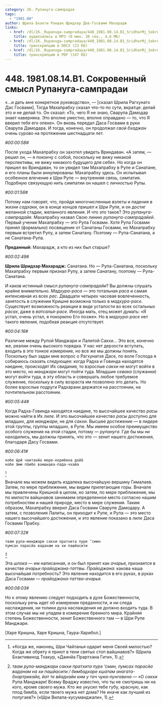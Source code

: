 ```yaml
---
category: 26. Рупануга-сампрадая
tags:
  - "1981.08"
author: Шрила Бхакти Ракшак Шридхар Дев-Госвами Махарадж
links:
  - href: /dl/26._Rupanuga-sampradaya/448_1981.08.14.B1_SridharMj_Sokrovennyj_smysl_Rupanuga-sampradai.mp3
    title: аудиозапись в MP3 (8 мин. 38 сек., 4,6 МБ)
  - href: /dl/26._Rupanuga-sampradaya/448_1981.08.14.B1_SridharMj_Sokrovennyj_smysl_Rupanuga-sampradai.docx
    title: транскрипцию в DOCX (23 КБ)
  - href: /dl/26._Rupanuga-sampradaya/448_1981.08.14.B1_SridharMj_Sokrovennyj_smysl_Rupanuga-sampradai.pdf
    title: транскрипцию в PDF (147 КБ)
---
```


# 448. 1981.08.14.B1. Сокровенный смысл Рупануга-сампрадаи

«…и дать мне конкретное руководство», — [сказал Шрила Рагхунатх Дас Госвами]. Тогда Махапрабху сказал что-то по сути, вкратце: делай это и не делай то. Он сказал: «То, чего Я не знаю, Сварупа Дамодар знает наверняка. Это вполне уместно, вполне оправдано — то, что Я вверил тебя его опеке». Он вновь передал Даса Госвами в руки Сварупа Дамодара. И тогда, конечно, он продолжал свой *бхаджан* очень сурово на протяжении шестнадцати лет.

*#00:00:58#*

После ухода Махапрабху он захотел увидеть Вриндаван. «А затем, — решил он, — я покончу с собой, поскольку не вижу никакой перспективы, не вижу никакого будущего для себя». Но когда он пришел во Вриндаван, то он увидел там Махапрабху в Рупе и Санатане, и его планы были аннулированы: Махапрабху здесь. Он испытывал особенное влечение к Шри Рупе — внутренняя связь, симпатия. Подобную связующую нить симпатии он нашел с личностью Рупы.

*#00:01:56#*

Потому нам говорят, что, пройдя многочисленные взлеты и падения в жизни *садхаки*, он в конце концов пришел к Шри Рупе, и он достиг желанной стадии, желанного явления. И что это такое? Это *рупануга-сампрадайя*. Махапрабху назвал Свою линию *рупануга-сампрадайей*. Первый ученик Махапрабху — это Рупа Госвами. Хотя Рупа Госвами принял (формально) посвящение от Санатаны Госвами, но Махапрабху первым встретил Рупу, а затем Санатану. Поэтому — Рупа-Санатана, а не Санатана-Рупа.

**Преданный:** Махарадж, а кто из них был старше?

*#00:02:49#*

**Шрила Шридхар Махарадж:** Санатана. Но — Рупа-Санатана, поскольку Махапрабху первым признал Рупу, а затем Санатану, поэтому — Рупа-Санатана.

И каков истинный смысл *рупануга-сампрадайи*? Вы должны слушать крайне внимательно. *Мадхура-раса* — это тотальная *раса* и самая интенсивная из всех *рас*. Двадцати четырех часовая вовлеченность, занятость в служении Кришне возможна только в *мадхура-расе*. Существует возможность реакции в виде усталости во всех остальных *расах*, даже в *ватсалья-расе*. Иногда мать, отец может думать: «Я устал, очень устал, я покормлю Его позже». Но в *мадхура-расе* нет такого явления, подобная реакция отсутствует.

*#00:04:16#*

Различие между Рупой Манджари и Лалитой Сакхи… Это все, конечно же, реалии очень высокого порядка. У нас нет дерзости вступать, входить в это тонкое измерение, но все же мы должны понять. Поскольку был задан мне вопрос о Рагхунатхе Дасе, по воле Господа я собираюсь сказать следующее: когда Радха и Говинда находятся наедине, происходят Их свидания, то взрослые *сакхи* не могут войти в это место, но *манджари* могут пойти туда. Младшие *севака* (служанки) могут войти туда, в эту область и совершать любое требуемое служение, поскольку в силу возраста им позволено это делать. Но более взрослые подруги Радхарани держатся на расстоянии, на почтительном расстоянии.

*#00:05:44#*

Когда Радха-Говинда находятся наедине, то высочайшее качество *расы* можно найти в Их *лиле*. И это высочайшее качество *расы* доступно для младших, для *манджари*, не для *сакхи*. Высшее достижение — в лидере этой группы, группы младших, в Рупе. Мы имеем особое преимущество особого служения на этой стадии, потому — *рупануга*. Где бы мы ни находились, мы должны принять, что это — зенит нашего достижения, благодаря Дасу Госвами.

*#00:06:41#*

    кобе ш́рӣ чаитанйа море-корибена дойа̄
    кобе а̄ми па̄ибо ваиш̣н̣ава-пада-чхайа
[^_ftn1]

Вначале мы можем видеть издалека высочайшую вершину Гималаев. Затем, по мере приближения, мы видим прилегающие горы. Вначале мы привлечены Кришной в целом, но затем, по мере приближения, мы по милости вайшнавов занимаем определенное место согласно нашим потребностям и нашей природе, место в мире служения. Таким образом, Махапрабху вверил Даса Госвами Сварупе Дамодару. А затем, с позволения Лалиты, он приходит к Рупе, и Рупа — это место нашего высочайшего достижения, и это явление показано в *лиле* Даса Госвами Прабху.

*#00:07:32#*

    твам рупа-манджари сакхи пратхита пуре ’смин
    пумсах парасйа ваданам на хи пашйасити
[^_ftn2]

Эта *шлока* — им написанная, и он был принят как *ачарья*, признается в качестве *ачарьи прайоджана-таттвы*. *Прайоджана*: какова наша высочайшая потребность? Это явление находится в его руках, в руках Даса Госвами — *прайоджана-таттва-ачарья*.

*#00:08:03#*

Но к этому явлению следует подходить в духе Божественности, поскольку речь идет об измерении преданности, и ни следа наслаждения, ни толики духа наслаждения не должно входить туда. В этом случае мы не упадем в измерение бренного мира. Крайняя степень Божественности, зенит Божественного там — в Шри Рупе Манджари.

[Харе Кришна, Харе Кришна, Гаура-Харибол.]



[^_ftn1]: «Когда же, наконец, Шри Чайтанья одарит меня Своей милостью? Когда же обрету я приют в тени святых стоп вайшнавов?» (Шрила Бхактивинод Тхакур, «Даинйа Прартхана Гити», 1).

[^_ftn2]: *твам рупа-манджари сакхи пратхита пуре ’смин, пумсах парасйа ваданам на хи пашйасити / бимбадхаре кшатам анагата-бхартрикайа, йат те вйадхайи ким у тач чука-пунгавена* — «О *сакхи* Рупа Манджари! Всему Враджу известно, что ты не смотришь ни на кого, кроме своего мужа. Кто же укусил тебе губу, красную, как плод бимба, если твоего мужа нет дома? Не иначе как лучший из попугаев?» («Шри Вилапа-кусуманджали», 1).

